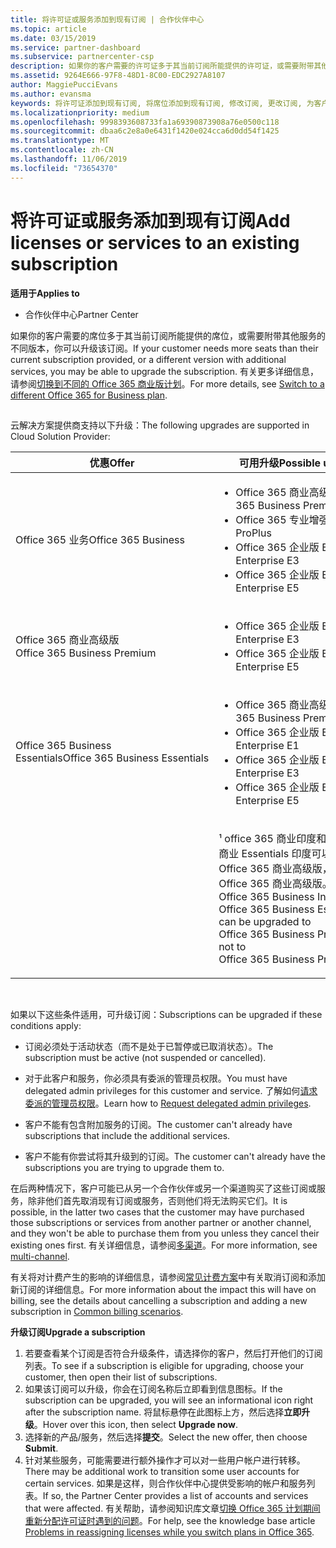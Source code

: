 ```yaml
---
title: 将许可证或服务添加到现有订阅 | 合作伙伴中心
ms.topic: article
ms.date: 03/15/2019
ms.service: partner-dashboard
ms.subservice: partnercenter-csp
description: 如果你的客户需要的许可证多于其当前订阅所能提供的许可证，或需要附带其他服务的不同版本，你可以升级该订阅。
ms.assetid: 9264E666-97F8-48D1-8C00-EDC2927A8107
author: MaggiePucciEvans
ms.author: evansma
keywords: 将许可证添加到现有订阅, 将席位添加到现有订阅, 修改订阅, 更改订阅, 为客户购买更多许可证
ms.localizationpriority: medium
ms.openlocfilehash: 9998393608733fa1a69390873908a76e0500c118
ms.sourcegitcommit: dbaa6c2e8a0e6431f1420e024cca6d0dd54f1425
ms.translationtype: MT
ms.contentlocale: zh-CN
ms.lasthandoff: 11/06/2019
ms.locfileid: "73654370"
---
```

# <a name="add-licenses-or-services-to-an-existing-subscription"></a><span data-ttu-id="f0e66-104">将许可证或服务添加到现有订阅</span><span class="sxs-lookup"><span data-stu-id="f0e66-104">Add licenses or services to an existing subscription</span></span>

<span data-ttu-id="f0e66-105">**适用于**</span><span class="sxs-lookup"><span data-stu-id="f0e66-105">**Applies to**</span></span>

-  <span data-ttu-id="f0e66-106">合作伙伴中心</span><span class="sxs-lookup"><span data-stu-id="f0e66-106">Partner Center</span></span>

<span data-ttu-id="f0e66-107">如果你的客户需要的席位多于其当前订阅所能提供的席位，或需要附带其他服务的不同版本，你可以升级该订阅。</span><span class="sxs-lookup"><span data-stu-id="f0e66-107">If your customer needs more seats than their current subscription provided, or a different version with additional services, you may be able to upgrade the subscription.</span></span> <span data-ttu-id="f0e66-108">有关更多详细信息，请参阅[切换到不同的 Office 365 商业版计划](https://go.microsoft.com/fwlink/p/?LinkId=723577)。</span><span class="sxs-lookup"><span data-stu-id="f0e66-108">For more details, see [Switch to a different Office 365 for Business plan](https://go.microsoft.com/fwlink/p/?LinkId=723577).</span></span>

## <a href="" id="upgradesubscription"></a>


<span data-ttu-id="f0e66-109">云解决方案提供商支持以下升级：</span><span class="sxs-lookup"><span data-stu-id="f0e66-109">The following upgrades are supported in Cloud Solution Provider:</span></span>

<table>
<colgroup>
<col width="50%" />
<col width="50%" />
</colgroup>
<thead>
<tr class="header">
<th><span data-ttu-id="f0e66-110">优惠</span><span class="sxs-lookup"><span data-stu-id="f0e66-110">Offer</span></span></th>
<th><span data-ttu-id="f0e66-111">可用升级</span><span class="sxs-lookup"><span data-stu-id="f0e66-111">Possible upgrades</span></span></th>
</tr>
</thead>
<tbody>
<tr class="odd">
<td><span data-ttu-id="f0e66-112">Office 365 业务</span><span class="sxs-lookup"><span data-stu-id="f0e66-112">Office 365 Business</span></span></td>
<td><ul>
<li><span data-ttu-id="f0e66-113">Office 365 商业高级版¹</span><span class="sxs-lookup"><span data-stu-id="f0e66-113">Office 365 Business Premium¹</span></span></li>
<li><span data-ttu-id="f0e66-114">Office 365 专业增强版</span><span class="sxs-lookup"><span data-stu-id="f0e66-114">Office 365 ProPlus</span></span></li>
<li><span data-ttu-id="f0e66-115">Office 365 企业版 E3</span><span class="sxs-lookup"><span data-stu-id="f0e66-115">Office 365 Enterprise E3</span></span></li>
<li><span data-ttu-id="f0e66-116">Office 365 企业版 E5</span><span class="sxs-lookup"><span data-stu-id="f0e66-116">Office 365 Enterprise E5</span></span></li>
</ul></td>
</tr>
<tr class="even">
<td><span data-ttu-id="f0e66-117">Office 365 商业高级版</span><span class="sxs-lookup"><span data-stu-id="f0e66-117">Office 365 Business Premium</span></span></td>
<td><ul>
<li><span data-ttu-id="f0e66-118">Office 365 企业版 E3</span><span class="sxs-lookup"><span data-stu-id="f0e66-118">Office 365 Enterprise E3</span></span></li>
<li><span data-ttu-id="f0e66-119">Office 365 企业版 E5</span><span class="sxs-lookup"><span data-stu-id="f0e66-119">Office 365 Enterprise E5</span></span></li>
</ul></td>
</tr>
<tr class="odd">
<td><span data-ttu-id="f0e66-120">Office 365 Business Essentials</span><span class="sxs-lookup"><span data-stu-id="f0e66-120">Office 365 Business Essentials</span></span></td>
<td><ul>
<li><span data-ttu-id="f0e66-121">Office 365 商业高级版¹</span><span class="sxs-lookup"><span data-stu-id="f0e66-121">Office 365 Business Premium¹</span></span></li>
<li><span data-ttu-id="f0e66-122">Office 365 企业版 E1</span><span class="sxs-lookup"><span data-stu-id="f0e66-122">Office 365 Enterprise E1</span></span></li>
<li><span data-ttu-id="f0e66-123">Office 365 企业版 E3</span><span class="sxs-lookup"><span data-stu-id="f0e66-123">Office 365 Enterprise E3</span></span></li>
<li><span data-ttu-id="f0e66-124">Office 365 企业版 E5</span><span class="sxs-lookup"><span data-stu-id="f0e66-124">Office 365 Enterprise E5</span></span></li>
</ul></td>
</tr>
<tr class="even">
<td></td>
<td><p><span data-ttu-id="f0e66-125">¹ office 365 商业印度和 Office 365 商业 Essentials 印度可以升级到 Office 365 商业高级版，而不是 Office 365 商业高级版。</span><span class="sxs-lookup"><span data-stu-id="f0e66-125">¹ Office 365 Business India and Office 365 Business Essentials India can be upgraded to Office 365 Business Premium India, not to Office 365 Business Premium.</span></span></p></td>
</tr>
</tbody>
</table>

 

<span data-ttu-id="f0e66-126">如果以下这些条件适用，可升级订阅：</span><span class="sxs-lookup"><span data-stu-id="f0e66-126">Subscriptions can be upgraded if these conditions apply:</span></span>

-   <span data-ttu-id="f0e66-127">订阅必须处于活动状态（而不是处于已暂停或已取消状态）。</span><span class="sxs-lookup"><span data-stu-id="f0e66-127">The subscription must be active (not suspended or cancelled).</span></span>

-   <span data-ttu-id="f0e66-128">对于此客户和服务，你必须具有委派的管理员权限。</span><span class="sxs-lookup"><span data-stu-id="f0e66-128">You must have delegated admin privileges for this customer and service.</span></span> <span data-ttu-id="f0e66-129">了解如何[请求委派的管理员权限](request-a-relationship-with-a-customer.md)。</span><span class="sxs-lookup"><span data-stu-id="f0e66-129">Learn how to [Request delegated admin privileges](request-a-relationship-with-a-customer.md).</span></span>

-   <span data-ttu-id="f0e66-130">客户不能有包含附加服务的订阅。</span><span class="sxs-lookup"><span data-stu-id="f0e66-130">The customer can't already have subscriptions that include the additional services.</span></span>

-   <span data-ttu-id="f0e66-131">客户不能有你尝试将其升级到的订阅。</span><span class="sxs-lookup"><span data-stu-id="f0e66-131">The customer can't already have the subscriptions you are trying to upgrade them to.</span></span>

<span data-ttu-id="f0e66-132">在后两种情况下，客户可能已从另一个合作伙伴或另一个渠道购买了这些订阅或服务，除非他们首先取消现有订阅或服务，否则他们将无法购买它们。</span><span class="sxs-lookup"><span data-stu-id="f0e66-132">It is possible, in the latter two cases that the customer may have purchased those subscriptions or services from another partner or another channel, and they won't be able to purchase them from you unless they cancel their existing ones first.</span></span> <span data-ttu-id="f0e66-133">有关详细信息，请参阅[多渠道](multichannel.md)。</span><span class="sxs-lookup"><span data-stu-id="f0e66-133">For more information, see [multi-channel](multichannel.md).</span></span>

<span data-ttu-id="f0e66-134">有关将对计费产生的影响的详细信息，请参阅[常见计费方案](common-billing-scenarios.md)中有关取消订阅和添加新订阅的详细信息。</span><span class="sxs-lookup"><span data-stu-id="f0e66-134">For more information about the impact this will have on billing, see the details about cancelling a subscription and adding a new subscription in [Common billing scenarios](common-billing-scenarios.md).</span></span>

<span data-ttu-id="f0e66-135">**升级订阅**</span><span class="sxs-lookup"><span data-stu-id="f0e66-135">**Upgrade a subscription**</span></span>

1.  <span data-ttu-id="f0e66-136">若要查看某个订阅是否符合升级条件，请选择你的客户，然后打开他们的订阅列表。</span><span class="sxs-lookup"><span data-stu-id="f0e66-136">To see if a subscription is eligible for upgrading, choose your customer, then open their list of subscriptions.</span></span>
2.  <span data-ttu-id="f0e66-137">如果该订阅可以升级，你会在订阅名称后立即看到信息图标。</span><span class="sxs-lookup"><span data-stu-id="f0e66-137">If the subscription can be upgraded, you will see an informational icon right after the subscription name.</span></span> <span data-ttu-id="f0e66-138">将鼠标悬停在此图标上方，然后选择**立即升级**。</span><span class="sxs-lookup"><span data-stu-id="f0e66-138">Hover over this icon, then select **Upgrade now**.</span></span>
3.  <span data-ttu-id="f0e66-139">选择新的产品/服务，然后选择**提交**。</span><span class="sxs-lookup"><span data-stu-id="f0e66-139">Select the new offer, then choose **Submit**.</span></span>
4.  <span data-ttu-id="f0e66-140">针对某些服务，可能需要进行额外操作才可以对一些用户帐户进行转移。</span><span class="sxs-lookup"><span data-stu-id="f0e66-140">There may be additional work to transition some user accounts for certain services.</span></span> <span data-ttu-id="f0e66-141">如果是这样，则合作伙伴中心提供受影响的帐户和服务列表。</span><span class="sxs-lookup"><span data-stu-id="f0e66-141">If so, the Partner Center provides a list of accounts and services that were affected.</span></span> <span data-ttu-id="f0e66-142">有关帮助，请参阅知识库文章[切换 Office 365 计划期间重新分配许可证时遇到的问题](https://go.microsoft.com/fwlink/p/?LinkId=723576)。</span><span class="sxs-lookup"><span data-stu-id="f0e66-142">For help, see the knowledge base article [Problems in reassigning licenses while you switch plans in Office 365](https://go.microsoft.com/fwlink/p/?LinkId=723576).</span></span>

 

 



